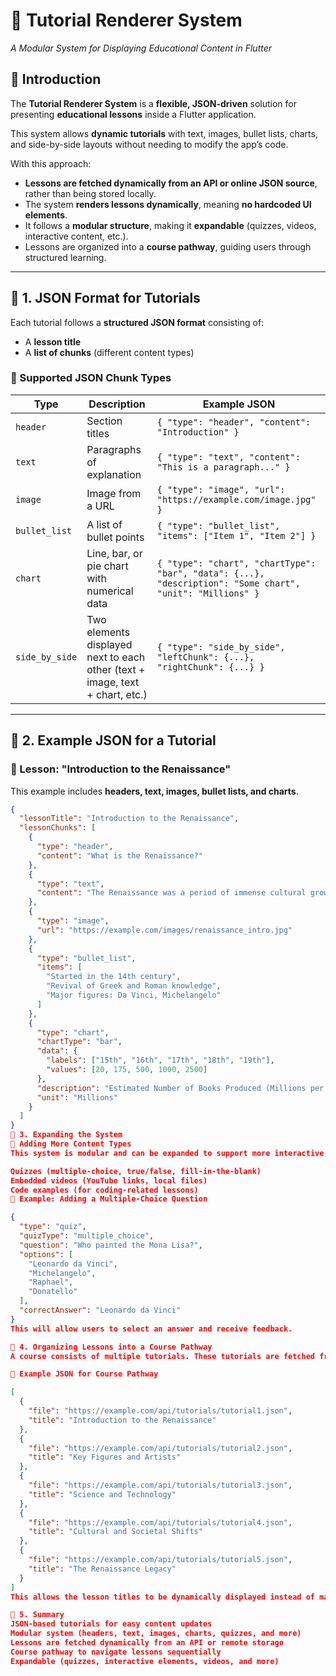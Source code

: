 # 📖 Tutorial Renderer System  
*A Modular System for Displaying Educational Content in Flutter*

## 🚀 Introduction
The **Tutorial Renderer System** is a **flexible, JSON-driven** solution for presenting **educational lessons** inside a Flutter application.  

This system allows **dynamic tutorials** with text, images, bullet lists, charts, and side-by-side layouts without needing to modify the app’s code.  

With this approach:
- **Lessons are fetched dynamically from an API or online JSON source**, rather than being stored locally.
- The system **renders lessons dynamically**, meaning **no hardcoded UI elements**.
- It follows a **modular structure**, making it **expandable** (quizzes, videos, interactive content, etc.).
- Lessons are organized into a **course pathway**, guiding users through structured learning.

---

## 📜 1. JSON Format for Tutorials
Each tutorial follows a **structured JSON format** consisting of:
- A **lesson title**  
- A **list of chunks** (different content types)

### 📌 Supported JSON Chunk Types
| **Type**        | **Description**                                        | **Example JSON** |
|----------------|--------------------------------------------------------|-------------|
| `header`       | Section titles                                          | `{ "type": "header", "content": "Introduction" }` |
| `text`         | Paragraphs of explanation                              | `{ "type": "text", "content": "This is a paragraph..." }` |
| `image`        | Image from a URL                                        | `{ "type": "image", "url": "https://example.com/image.jpg" }` |
| `bullet_list`  | A list of bullet points                                | `{ "type": "bullet_list", "items": ["Item 1", "Item 2"] }` |
| `chart`        | Line, bar, or pie chart with numerical data            | `{ "type": "chart", "chartType": "bar", "data": {...}, "description": "Some chart", "unit": "Millions" }` |
| `side_by_side` | Two elements displayed next to each other (text + image, text + chart, etc.) | `{ "type": "side_by_side", "leftChunk": {...}, "rightChunk": {...} }` |

---

## 📘 2. Example JSON for a Tutorial

### 🎯 Lesson: "Introduction to the Renaissance"
This example includes **headers, text, images, bullet lists, and charts**.

```json
{
  "lessonTitle": "Introduction to the Renaissance",
  "lessonChunks": [
    {
      "type": "header",
      "content": "What is the Renaissance?"
    },
    {
      "type": "text",
      "content": "The Renaissance was a period of immense cultural growth..."
    },
    {
      "type": "image",
      "url": "https://example.com/images/renaissance_intro.jpg"
    },
    {
      "type": "bullet_list",
      "items": [
        "Started in the 14th century",
        "Revival of Greek and Roman knowledge",
        "Major figures: Da Vinci, Michelangelo"
      ]
    },
    {
      "type": "chart",
      "chartType": "bar",
      "data": {
        "labels": ["15th", "16th", "17th", "18th", "19th"],
        "values": [20, 175, 500, 1000, 2500]
      },
      "description": "Estimated Number of Books Produced (Millions per Century)",
      "unit": "Millions"
    }
  ]
}
📑 3. Expanding the System
📌 Adding More Content Types
This system is modular and can be expanded to support more interactive elements such as:

Quizzes (multiple-choice, true/false, fill-in-the-blank)
Embedded videos (YouTube links, local files)
Code examples (for coding-related lessons)
📘 Example: Adding a Multiple-Choice Question

{
  "type": "quiz",
  "quizType": "multiple_choice",
  "question": "Who painted the Mona Lisa?",
  "options": [
    "Leonardo da Vinci",
    "Michelangelo",
    "Raphael",
    "Donatello"
  ],
  "correctAnswer": "Leonardo da Vinci"
}
This will allow users to select an answer and receive feedback.

📖 4. Organizing Lessons into a Course Pathway
A course consists of multiple tutorials. These tutorials are fetched from an online API or remote JSON source.

📘 Example JSON for Course Pathway

[
  {
    "file": "https://example.com/api/tutorials/tutorial1.json",
    "title": "Introduction to the Renaissance"
  },
  {
    "file": "https://example.com/api/tutorials/tutorial2.json",
    "title": "Key Figures and Artists"
  },
  {
    "file": "https://example.com/api/tutorials/tutorial3.json",
    "title": "Science and Technology"
  },
  {
    "file": "https://example.com/api/tutorials/tutorial4.json",
    "title": "Cultural and Societal Shifts"
  },
  {
    "file": "https://example.com/api/tutorials/tutorial5.json",
    "title": "The Renaissance Legacy"
  }
]
This allows the lesson titles to be dynamically displayed instead of manually written.

📜 5. Summary
JSON-based tutorials for easy content updates
Modular system (headers, text, images, charts, quizzes, and more)
Lessons are fetched dynamically from an API or remote storage
Course pathway to navigate lessons sequentially
Expandable (quizzes, interactive elements, videos, and more)

